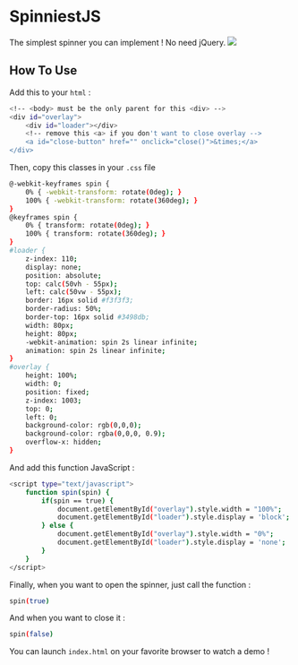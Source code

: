 # SpinniestJS

The simplest spinner you can implement !
No need jQuery.
![](https://image.noelshack.com/fichiers/2017/13/1491132359-ezgif-com-gif-maker.gif)

## How To Use

Add this to your `html` :
```bash
<!-- <body> must be the only parent for this <div> -->
<div id="overlay">
    <div id="loader"></div>
    <!-- remove this <a> if you don't want to close overlay -->
    <a id="close-button" href="" onclick="close()">&times;</a>
</div>
```

Then, copy this classes in your `.css` file
```bash
@-webkit-keyframes spin {
    0% { -webkit-transform: rotate(0deg); }
    100% { -webkit-transform: rotate(360deg); }
}
@keyframes spin {
    0% { transform: rotate(0deg); }
    100% { transform: rotate(360deg); }
}
#loader {
    z-index: 110;
    display: none;
    position: absolute;
    top: calc(50vh - 55px);
    left: calc(50vw - 55px);
    border: 16px solid #f3f3f3;
    border-radius: 50%;
    border-top: 16px solid #3498db;
    width: 80px;
    height: 80px;
    -webkit-animation: spin 2s linear infinite;
    animation: spin 2s linear infinite;
}
#overlay {
    height: 100%;
    width: 0;
    position: fixed;
    z-index: 1003;
    top: 0;
    left: 0;
    background-color: rgb(0,0,0);
    background-color: rgba(0,0,0, 0.9);
    overflow-x: hidden;
}
```

And add this function JavaScript :
```bash
<script type="text/javascript">
    function spin(spin) {
        if(spin == true) {
            document.getElementById("overlay").style.width = "100%";
            document.getElementById("loader").style.display = 'block';
        } else {
            document.getElementById("overlay").style.width = "0%";
            document.getElementById("loader").style.display = 'none';
        }
    }
</script>
```

Finally, when you want to open the spinner, just call the function :
```bash
spin(true)
```
  
 And when you want to close it :
```bash
spin(false)
```
 
You can launch `index.html` on your favorite browser to watch a demo !
